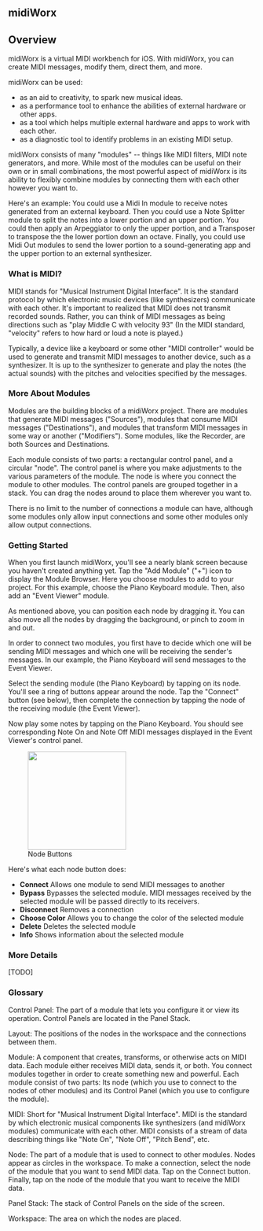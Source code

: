 ## midiWorx


## Overview

midiWorx is a virtual MIDI workbench for iOS. With midiWorx, you can create MIDI messages, modify them, direct them, and more.

midiWorx can be used:
  * as an aid to creativity, to spark new musical ideas.
  * as a performance tool to enhance the abilities of external hardware or other apps.
  * as a tool which helps multiple external hardware and apps to work with each other.
  * as a diagnostic tool to identify problems in an existing MIDI setup.

midiWorx consists of many "modules" -- things like MIDI filters, MIDI note generators, and more. While most of the modules can be useful on their own or in small combinations, the most powerful aspect of midiWorx is its ability to flexibly combine modules by connecting them with each other however you want to.

Here's an example: You could use a Midi In module to receive notes generated from an external keyboard. Then you could use a Note Splitter module to split the notes into a lower portion and an upper portion. You could then apply an Arpeggiator to only the upper portion, and a Transposer to transpose the the lower portion down an octave. Finally, you could use Midi Out modules to send the lower portion to a sound-generating app and the upper portion to an external synthesizer.

### What is MIDI?

MIDI stands for "Musical Instrument Digital Interface". It is the standard protocol by which electronic music devices (like synthesizers) communicate with each other. It's important to realized that MIDI does not transmit recorded sounds. Rather, you can think of MIDI messages as being directions such as "play Middle C with velocity 93" (In the MIDI standard, "velocity" refers to how hard or loud a note is played.)

Typically, a device like a keyboard or some other "MIDI controller" would be used to generate and transmit MIDI messages to another device, such as a synthesizer. It is up to the synthesizer to generate and play the notes (the actual sounds) with the pitches and velocities specified by the messages.

### More About Modules

Modules are the building blocks of a midiWorx project. There are modules that generate MIDI messages ("Sources"), modules that consume MIDI messages ("Destinations"), and modules that transform MIDI messages in some way or another ("Modifiers"). Some modules, like the Recorder, are both Sources and Destinations.

Each module consists of two parts: a rectangular control panel, and a circular "node". The control panel is where you make adjustments to the various parameters of the module. The node is where you connect the module to other modules. The control panels are grouped together in a stack. You can drag the nodes around to place them wherever you want to.

There is no limit to the number of connections a module can have, although some modules only allow input connections and some other modules only allow output connections.

### Getting Started

When you first launch midiWorx, you'll see a nearly blank screen because you haven't created anything yet. Tap the "Add Module" ("+") icon to display the Module Browser. Here you choose modules to add to your project. For this example, choose the Piano Keyboard module. Then, also add an "Event Viewer" module.

As mentioned above, you can position each node by dragging it. You can also move all the nodes by dragging the background, or pinch to zoom in and out.

In order to connect two modules, you first have to decide which one will be sending MIDI messages and which one will be receiving the sender's messages. In our example, the Piano Keyboard will send messages to the Event Viewer.

Select the sending module (the Piano Keyboard) by tapping on its node. You'll see a ring of buttons appear around the node. Tap the "Connect" button (see below), then complete the connection by tapping the node of the receiving module (the Event Viewer).

Now play some notes by tapping on the Piano Keyboard. You should see corresponding Note On and Note Off MIDI messages displayed in the Event Viewer's control panel.

<figure>
  <img src="https://github.com/mikestuller/mikestuller.github.io/assets/97295847/fdfee1cc-f072-4f19-8c57-2c61026fb853" width = "200"> 
  <figcaption>Node Buttons</figcaption>
</figure>

Here's what each node button does:
* **Connect** Allows one module to send MIDI messages to another
* **Bypass** Bypasses the selected module. MIDI messages received by the selected module will be passed directly to its receivers.
* **Disconnect** Removes a connection
* **Choose Color** Allows you to change the color of the selected module
* **Delete** Deletes the selected module
* **Info** Shows information about the selected module


### More Details

[TODO]

### Glossary

Control Panel: The part of a module that lets you configure it or view its operation. Control Panels are located in the Panel Stack.

Layout: The positions of the nodes in the workspace and the connections between them.

Module: A component that creates, transforms, or otherwise acts on MIDI data. Each module either receives MIDI data, sends it, or both. You connect modules together in order to create something new and powerful. Each module consist of two parts: Its node (which you use to connect to the nodes of other modules) and its Control Panel (which you use to configure the module).

MIDI: Short for "Musical Instrument Digital Interface". MIDI is the standard by which electronic musical components like synthesizers (and midiWorx modules) communicate with each other. MIDI consists of a stream of data describing things like "Note On", "Note Off", "Pitch Bend", etc.

Node: The part of a module that is used to connect to other modules. Nodes appear as circles in the workspace. To make a connection, select the node of the module that you want to send MIDI data. Tap on the Connect button. Finally, tap on the node of the module that you want to receive the MIDI data.

Panel Stack: The stack of Control Panels on the side of the screen.

Workspace: The area on which the nodes are placed.

